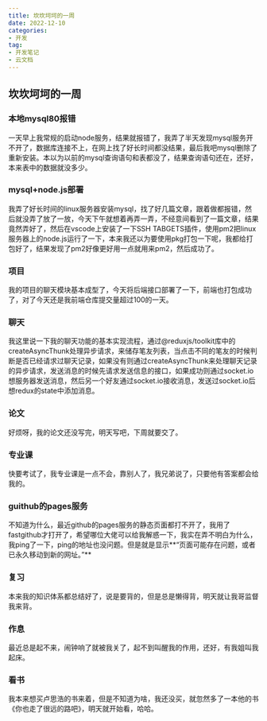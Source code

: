 ```yaml
---
title: 坎坎坷坷的一周
date: 2022-12-10
categories: 
- 开发
tag: 
- 开发笔记
- 云文档
---
```


## 坎坎坷坷的一周
### 本地mysql80报错
一天早上我常规的启动node服务，结果就报错了，我弄了半天发现mysql服务开不开了，数据库连接不上，在网上找了好长时间都没结果，最后我吧mysql删除了重新安装。本以为以前的mysql查询语句和表都没了，结果查询语句还在，还好，本来表中的数据就没多少。
### mysql+node.js部署
我弄了好长时间的linux服务器安装mysql，找了好几篇文章，跟着做都报错，然后就没弄了放了一放，今天下午就想着再弄一弄，不经意间看到了一篇文章，结果竟然弄好了，然后在vscode上安装了一下SSH TABGETS插件，使用pm2把linux服务器上的node.js运行了一下，本来我还以为要使用pkg打包一下呢，我都给打包好了，结果发现了pm2好像更好用一点就用来pm2，然后成功了。
### 项目
我的项目的聊天模块基本成型了，今天将后端接口部署了一下，前端也打包成功了，对了今天还是我前端仓库提交量超过100的一天。
### 聊天
我这里说一下我的聊天功能的基本实现流程，通过@reduxjs/toolkit库中的createAsyncThunk处理异步请求，来储存笔友列表，当点击不同的笔友的时候判断是否已经请求过聊天记录，如果没有则通过createAsyncThunk来处理聊天记录的异步请求，发送消息的时候先请求发送信息的接口，如果成功则通过socket.io想服务器发送消息，然后另一个好友通过socket.io接收消息，发送过socket.io后想redux的state中添加消息。
### 论文
好烦呀，我的论文还没写完，明天写吧，下周就要交了。
### 专业课
快要考试了，我专业课是一点不会，靠别人了，我兄弟说了，只要他有答案都会给我的。
### guithub的pages服务
不知道为什么，最近github的pages服务的静态页面都打不开了，我用了fastgithub才打开了，希望哪位大佬可以给我解惑一下，我实在弄不明白为什么，我ping了一下，ping的地址也没问题。但是就是显示**“页面可能存在问题，或者已永久移动到新的网址。”**
### 复习
本来我的知识体系都总结好了，说是要背的，但是总是懒得背，明天就让我哥监督我来背。
### 作息
最近总是起不来，闹钟响了就被我关了，起不到叫醒我的作用，还好，有我姐叫我起床。
### 看书
我本来想买卢思浩的书来着，但是不知道为啥，我还没买，就忽然多了一本他的书《你也走了很远的路吧》，明天就开始看，哈哈。